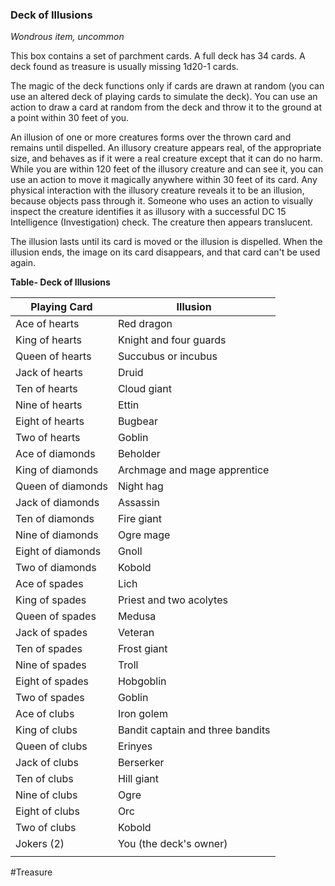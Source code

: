 ### Deck of Illusions

*Wondrous item, uncommon*

This box contains a set of parchment cards. A full deck has 34 cards. A deck found as treasure is usually missing 1d20-1 cards.

The magic of the deck functions only if cards are drawn at random (you can use an altered deck of playing cards to simulate the deck). You can use an action to draw a card at random from the deck and throw it to the ground at a point within 30 feet of you.

An illusion of one or more creatures forms over the thrown card and remains until dispelled. An illusory creature appears real, of the appropriate size, and behaves as if it were a real creature except that it can do no harm. While you are within 120 feet of the illusory creature and can see it, you can use an action to move it magically anywhere within 30 feet of its card. Any physical interaction with the illusory creature reveals it to be an illusion, because objects pass through it. Someone who uses an action to visually inspect the creature identifies it as illusory with a successful DC 15 Intelligence (Investigation) check. The creature then appears translucent.

The illusion lasts until its card is moved or the illusion is dispelled. When the illusion ends, the image on its card disappears, and that card can't be used again.

**Table- Deck of Illusions**

| Playing Card      | Illusion                         |
|-------------------|----------------------------------|
| Ace of hearts     | Red dragon                       |
| King of hearts    | Knight and four guards           |
| Queen of hearts   | Succubus or incubus              |
| Jack of hearts    | Druid                            |
| Ten of hearts     | Cloud giant                      |
| Nine of hearts    | Ettin                            |
| Eight of hearts   | Bugbear                          |
| Two of hearts     | Goblin                           |
| Ace of diamonds   | Beholder                         |
| King of diamonds  | Archmage and mage apprentice     |
| Queen of diamonds | Night hag                        |
| Jack of diamonds  | Assassin                         |
| Ten of diamonds   | Fire giant                       |
| Nine of diamonds  | Ogre mage                        |
| Eight of diamonds | Gnoll                            |
| Two of diamonds   | Kobold                           |
| Ace of spades     | Lich                             |
| King of spades    | Priest and two acolytes          |
| Queen of spades   | Medusa                           |
| Jack of spades    | Veteran                          |
| Ten of spades     | Frost giant                      |
| Nine of spades    | Troll                            |
| Eight of spades   | Hobgoblin                        |
| Two of spades     | Goblin                           |
| Ace of clubs      | Iron golem                       |
| King of clubs     | Bandit captain and three bandits |
| Queen of clubs    | Erinyes                          |
| Jack of clubs     | Berserker                        |
| Ten of clubs      | Hill giant                       |
| Nine of clubs     | Ogre                             |
| Eight of clubs    | Orc                              |
| Two of clubs      | Kobold                           |
| Jokers (2)        | You (the deck's owner)           |
|                   |                                  |

#Treasure
